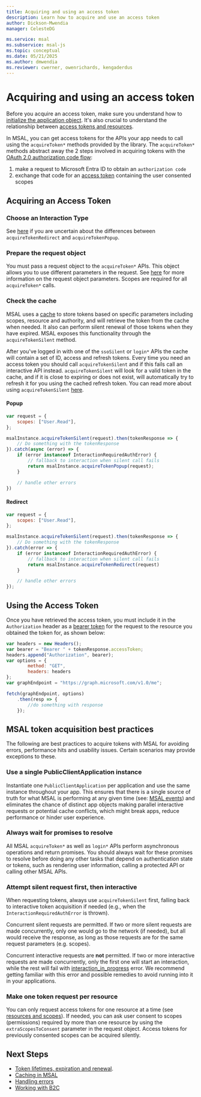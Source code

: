 ```yaml
---
title: Acquiring and using an access token
description: Learn how to acquire and use an access token
author: Dickson-Mwendia
manager: CelesteDG

ms.service: msal
ms.subservice: msal-js
ms.topic: conceptual
ms.date: 05/21/2025
ms.author: dmwendia
ms.reviewer: cwerner, owenrichards, kengaderdus
---
```


# Acquiring and using an access token

Before you acquire an access token, make sure you understand how to [initialize the application object](./initialization.md). It's also crucial to understand the relationship between [access tokens and resources](./resources-and-scopes.md).

In MSAL, you can get access tokens for the APIs your app needs to call using the `acquireToken*` methods provided by the library. The `acquireToken*` methods abstract away the 2 steps involved in acquiring tokens with the [OAuth 2.0 authorization code flow](/entra/identity-platform/v2-oauth2-auth-code-flow.md):

1. make a request to Microsoft Entra ID to obtain an `authorization code`
1. exchange that code for an [access token](/entra/identity-platform/access-tokens.md) containing the user consented scopes

## Acquiring an Access Token

### Choose an Interaction Type

See [here](./initialization.md#choosing-an-interaction-type) if you are uncertain about the differences between `acquireTokenRedirect` and `acquireTokenPopup`.

### Prepare the request object

You must pass a request object to the `acquireToken*` APIs. This object allows you to use different parameters in the request. See [here](./request-response-object.md) for more information on the request object parameters. Scopes are required for all `acquireToken*` calls.

### Check the cache

MSAL uses a [cache](./caching.md) to store tokens based on specific parameters including scopes, resource and authority, and will retrieve the token from the cache when needed. It also can perform silent renewal of those tokens when they have expired. MSAL exposes this functionality through the `acquireTokenSilent` method.

After you've logged in with one of the `ssoSilent` or `login*` APIs the cache will contain a set of ID, access and refresh tokens. Every time you need an access token you should call `acquireTokenSilent` and if this fails call an interactive API instead. `acquireTokenSilent` will look for a valid token in the cache, and if it is close to expiring or does not exist, will automatically try to refresh it for you using the cached refresh token. You can read more about using `acquireTokenSilent` [here](./token-lifetimes.md#token-renewal).

#### Popup

```javascript
var request = {
    scopes: ["User.Read"],
};

msalInstance.acquireTokenSilent(request).then(tokenResponse => {
    // Do something with the tokenResponse
}).catch(async (error) => {
    if (error instanceof InteractionRequiredAuthError) {
        // fallback to interaction when silent call fails
        return msalInstance.acquireTokenPopup(request);
    }

    // handle other errors
})
```

#### Redirect

```javascript
var request = {
    scopes: ["User.Read"],
};

msalInstance.acquireTokenSilent(request).then(tokenResponse => {
    // Do something with the tokenResponse
}).catch(error => {
    if (error instanceof InteractionRequiredAuthError) {
        // fallback to interaction when silent call fails
        return msalInstance.acquireTokenRedirect(request)
    }

    // handle other errors
});
```

## Using the Access Token

Once you have retrieved the access token, you must include it in the `Authorization` header as a [bearer token](https://www.rfc-editor.org/rfc/rfc6750) for the request to the resource you obtained the token for, as shown below:

```JavaScript
var headers = new Headers();
var bearer = "Bearer " + tokenResponse.accessToken;
headers.append("Authorization", bearer);
var options = {
        method: "GET",
        headers: headers
};
var graphEndpoint = "https://graph.microsoft.com/v1.0/me";

fetch(graphEndpoint, options)
    .then(resp => {
        //do something with response
    });
```

## MSAL token acquisition best practices

The following are best practices to acquire tokens with MSAL for avoiding errors, performance hits and usability issues. Certain scenarios may provide exceptions to these.

### Use a single PublicClientApplication instance

Instantiate one `PublicClientApplication` per application and use the same instance throughout your app. This ensures that there is a single source of truth for what MSAL is performing at any given time (see: [MSAL events](events.md)) and eliminates the chance of distinct app objects making parallel interactive requests or potential cache conflicts, which might break apps, reduce performance or hinder user experience.

### Always wait for promises to resolve

All MSAL `acquireToken*` as well as `login*` APIs perform asynchronous operations and return promises. You should always wait for these promises to resolve before doing any other tasks that depend on authentication state or tokens, such as rendering user information, calling a protected API or calling other MSAL APIs.

### Attempt silent request first, then interactive

When requesting tokens, always use `acquireTokenSilent` first, falling back to interactive token acquisition if needed (e.g., when the `InteractionRequiredAuthError` is thrown).

Concurrent silent requests are permitted. If two or more silent requests are made concurrently, only one would go to the network (if needed), but all would receive the response, as long as those requests are for the same request parameters (e.g. scopes).

Concurrent interactive requests are **not** permitted. If two or more interactive requests are made concurrently, only the first one will start an interaction, while the rest will fail with [interaction_in_progress](https://github.com/AzureAD/microsoft-authentication-library-for-js/blob/dev/lib/msal-browser/docs/errors.md#interaction_in_progress) error. We recommend getting familiar with this error and possible remedies to avoid running into it in your applications.

### Make one token request per resource

You can only request access tokens for one resource at a time (see [resources and scopes](resources-and-scopes.md)). If needed, you can ask user consent to scopes (permissions) required by more than one resource by using the `extraScopesToConsent` parameter in the request object. Access tokens for previously consented scopes can be acquired silently.

## Next Steps

- [Token lifetimes, expiration and renewal](./token-lifetimes.md).
- [Caching in MSAL](./caching.md)
- [Handling errors](./errors.md)
- [Working with B2C](./working-with-b2c.md)
